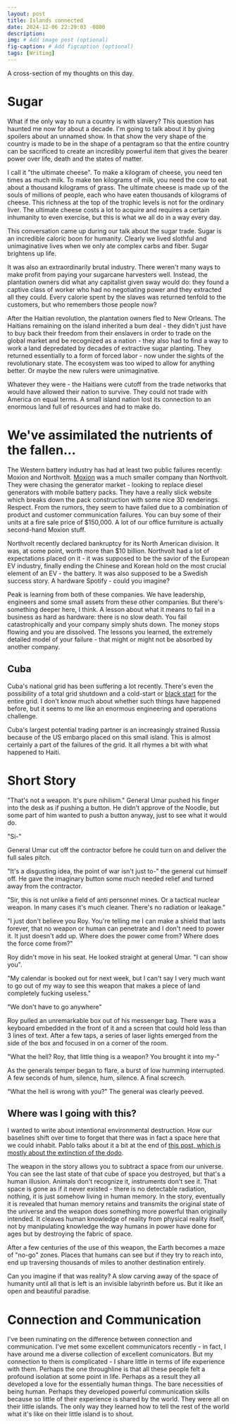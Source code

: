 ```yaml
---
layout: post
title: Islands connected
date: 2024-12-06 22:29:03 -0800
description: 
img: # Add image post (optional)
fig-caption: # Add figcaption (optional)
tags: [Writing]
---
```



A cross-section of my thoughts on this day.  
# Sugar  
What if the only way to run a country is with slavery? This question has haunted me now for about a decade. I'm going to talk about it by giving spoilers about an unnamed show. In that show the very shape of the country is made to be in the shape of a pentagram so that the entire country can be sacrificed to create an incredibly powerful item that gives the bearer power over life, death and the states of matter.  
  
I call it "the ultimate cheese". To make a kilogram of cheese, you need ten times as much milk. To make ten kilograms of milk, you need the cow to eat about a thousand kilograms of grass. The ultimate cheese is made up of the souls of millions of people, each who have eaten thousands of kilograms of cheese. This richness at the top of the trophic levels is not for the ordinary liver. The ultimate cheese costs a lot to acquire and requires a certain inhumanity to even exercise, but this is what we all do in a way every day.  
  
This conversation came up during our talk about the sugar trade. Sugar is an incredible caloric boon for humanity. Clearly we lived slothful and unimaginative lives when we only ate complex carbs and fiber. Sugar brightens up life.  
  
It was also an extraordinarily brutal industry. There weren't many ways to make profit from paying your sugarcane harvesters well. Instead, the plantation owners did what any capitalist given sway would do: they found a captive class of worker who had no negotiating power and they extracted all they could. Every calorie spent by the slaves was returned tenfold to the customers, but who remembers those people now?  
  
After the Haitian revolution, the plantation owners fled to New Orleans. The Haitians remaining on the island inherited a bum deal - they didn't just have to buy back their freedom from their enslavers in order to trade on the global market and be recognized as a nation - they also had to find a way to work a land depredated by decades of extractive sugar planting. They returned essentially to a form of forced labor - now under the sights of the revolutionary state. The ecosystem was too wiped to allow for anything better. Or maybe the new rulers were unimaginative.  
  
Whatever they were - the Haitians were cutoff from the trade networks that would have allowed their nation to survive. They could not trade with America on equal terms. A small island nation lost its connection to an enormous land full of resources and had to make do.  
# We've assimilated the nutrients of the fallen...  
The Western battery industry has had at least two public failures recently: Moxion and Northvolt. [Moxion](https://www.moxionpower.com/) was a much smaller company than Northvolt. They were chasing the generator market - looking to replace diesel generators with mobile battery packs. They have a really slick website which breaks down the pack construction with some nice 3D renderings. Respect. From the rumors, they seem to have failed due to a combination of product and customer communication failures. You can buy some of their units at a fire sale price of $150,000. A lot of our office furniture is actually second-hand Moxion stuff.  
  
Northvolt recently declared bankruptcy for its North American division. It was, at some point, worth more than $10 billion. Northvolt had a lot of expectations placed on it - it was supposed to be the savior of the European EV industry, finally ending the Chinese and Korean hold on the most crucial element of an EV - the battery. It was also supposed to be a Swedish success story. A hardware Spotify - could you imagine?  
  
Peak is learning from both of these companies. We have leadership, engineers and some small assets from these other companies. But there's something deeper here, I think. A lesson about what it means to fail in a business as hard as hardware: there is no slow death. You fail catastrophically and your company simply shuts down. The money stops flowing and you are dissolved. The lessons you learned, the extremely detailed model of your failure - that might or might not be absorbed by another company.  
  
## Cuba  
Cuba's national grid has been suffering a lot recently. There's even the possibility of a total grid shutdown and a cold-start or [black start](https://en.wikipedia.org/wiki/Black_start) for the entire grid. I don't know much about whether such things have happened before, but it seems to me like an enormous engineering and operations challenge.  
  
Cuba's largest potential trading partner is an increasingly strained Russia because of the US embargo placed on this small island. This is almost certainly a part of the failures of the grid. It all rhymes a bit with what happened to Haiti.  
# Short Story  
"That's not a weapon. It's pure nihilism." General Umar pushed his finger into the desk as if pushing a button. He didn't approve of the Noodle, but some part of him wanted to push a button anyway, just to see what it would do.  
  
"Si-"  
  
General Umar cut off the contractor before he could turn on and deliver the full sales pitch.  
  
"It's a disgusting idea, the point of war isn't just to-" the general cut himself off. He gave the imaginary button some much needed relief and turned away from the contractor.  
  
"Sir, this is not unlike a field of anti personnel mines. Or a tactical nuclear weapon. In many cases it's much cleaner. There's no radiation or leakage."  
  
"I just don't believe you Roy. You're telling me I can make a shield that lasts forever, that no weapon or human can penetrate and I don't need to power it. It just doesn't add up. Where does the power come from? Where does the force come from?"  
  
Roy didn't move in his seat. He looked straight at general Umar. "I can show you".  
  
"My calendar is booked out for next week, but I can't say I very much want to go out of my way to see this weapon that makes a piece of land completely fucking useless."  
  
"We don't have to go anywhere"  
  
Roy pulled an unremarkable box out of his messenger bag. There was a keyboard embedded in the front of it and a screen that could hold less than 3 lines of text. After a few taps, a series of laser lights emerged from the side of the box and focused in on a corner of the room.  
  
"What the hell? Roy, that little thing is a weapon? You brought it into my-"  
  
As the generals temper began to flare, a burst of low humming interrupted. A few seconds of hum, silence, hum, silence. A final screech.  
  
"What the hell is wrong with you?" The general was clearly peeved.  
## Where was I going with this?  
I wanted to write about intentional environmental destruction. How our baselines shift over time to forget that there was in fact a space here that we could inhabit. Pablo talks about it a bit at the end of [this post, which is mostly about the extinction of the dodo](https://morepablo.com/2024/12/artistic-handoffs.html).  
  
The weapon in the story allows you to subtract a space from our universe. You can see the last state of that cube of space you destroyed, but that's a human illusion. Animals don't recognize it, instruments don't see it. That space is gone as if it never existed - there is no detectable radiation, nothing, it is just somehow living in human memory. In the story, eventually it is revealed that human memory retains and transmits the original state of the universe and the weapon does something more powerful than originally intended. It cleaves human knowledge of reality from physical reality itself, not by manipulating knowledge the way humans in power have done for ages but by destroying the fabric of space.  
  
After a few centuries of the use of this weapon, the Earth becomes a maze of "no-go" zones. Places that humans can see but if they try to reach into, end up traversing thousands of miles to another destination entirely.  
  
Can you imagine if that was reality? A slow carving away of the space of humanity until all that is left is an invisible labyrinth before us. But it like an open and beautiful paradise.  
  
# Connection and Communication  
  
I've been ruminating on the difference between connection and communication. I've met some excellent communicators recently - in fact, I have around me a diverse collection of excellent comunicators. But my connection to them is complicated - I share little in terms of life experience with them. Perhaps the one throughline is that all these people felt a profound isolation at some point in life. Perhaps as a result they all developed a love for the essentially human things. The bare necessities of being human. Perhaps they developed powerful communication skills because so little of their experience is shared by the world. They were all on their little islands. The only way they learned how to tell the rest of the world what it's like on their little island is to shout.

